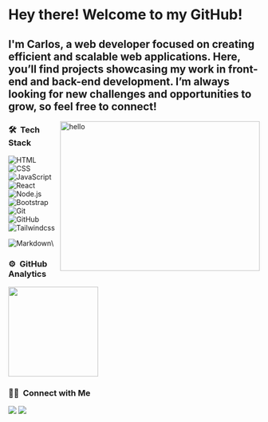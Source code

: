 # Hey there! Welcome to my GitHub!
## I'm Carlos, a web developer focused on creating efficient and scalable web applications. Here, you’ll find projects showcasing my work in front-end and back-end development. I’m always looking for new challenges and opportunities to grow, so feel free to connect!
<img src="https://github.com/user-attachments/assets/0b050ad8-d2ab-4006-b4de-1e9d8aab9b73" alt="hello" width="400" height="300"  align="right">


<!-- ## 👋 &nbsp;Hey there! I'm Aditya -->

### 🛠 &nbsp;Tech Stack

![HTML](https://img.shields.io/badge/-HTML-05122A?style=flat&logo=HTML5)&nbsp;
![CSS](https://img.shields.io/badge/-CSS-05122A?style=flat&logo=CSS3&logoColor=1572B6)&nbsp;
![JavaScript](https://img.shields.io/badge/-JavaScript-05122A?style=flat&logo=javascript)&nbsp;
![React](https://img.shields.io/badge/-React-05122A?style=flat&logo=react)&nbsp;
![Node.js](https://img.shields.io/badge/-Node.js-05122A?style=flat&logo=node.js)&nbsp;
![Bootstrap](https://img.shields.io/badge/-Bootstrap-05122A?style=flat&logo=bootstrap&logoColor=563D7C)\
![Git](https://img.shields.io/badge/-Git-05122A?style=flat&logo=git)&nbsp;
![GitHub](https://img.shields.io/badge/-GitHub-05122A?style=flat&logo=github)&nbsp;
![Tailwindcss](https://img.shields.io/badge/tailwindcss-0F172A?&logo=tailwindcss)&nbsp;

![Markdown](https://img.shields.io/badge/-Markdown-05122A?style=flat&logo=markdown)\

### ⚙️ &nbsp;GitHub Analytics

<p align="left">
<a href="https://github.com/cachaucanes">
  <img height="180em" src="https://github-readme-stats-eight-theta.vercel.app/api/top-langs/?username=cachaucanes&layout=compact&langs_count=8&theme=algolia"/>
</a>
</p>

### 🤝🏻 &nbsp;Connect with Me

<p align="left">
<a href="https://www.linkedin.com/in/cachaucanes/"><img src="https://img.shields.io/badge/-Carlos%20Chaucanes-0077B5?style=flat&logo=Linkedin&logoColor=white"/></a>
<a href="https://instagram.com/chaucanezcarlos"><img src="https://img.shields.io/badge/-@chaucanezcarlos-E4405F?style=flat&logo=Instagram&logoColor=white"/></a>
</p>

